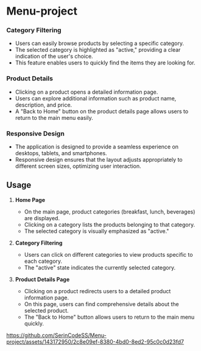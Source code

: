 # Menu-project
### Category Filtering

- Users can easily browse products by selecting a specific category.
- The selected category is highlighted as "active," providing a clear indication of the user's choice.
- This feature enables users to quickly find the items they are looking for.

### Product Details

- Clicking on a product opens a detailed information page.
- Users can explore additional information such as product name, description, and price.
- A "Back to Home" button on the product details page allows users to return to the main menu easily.

### Responsive Design

- The application is designed to provide a seamless experience on desktops, tablets, and smartphones.
- Responsive design ensures that the layout adjusts appropriately to different screen sizes, optimizing user interaction.

## Usage

1. **Home Page**
   - On the main page, product categories (breakfast, lunch, beverages) are displayed.
   - Clicking on a category lists the products belonging to that category.
   - The selected category is visually emphasized as "active."

2. **Category Filtering**
   - Users can click on different categories to view products specific to each category.
   - The "active" state indicates the currently selected category.

3. **Product Details Page**
   - Clicking on a product redirects users to a detailed product information page.
   - On this page, users can find comprehensive details about the selected product.
   - The "Back to Home" button allows users to return to the main menu quickly.


https://github.com/SerinCodeSS/Menu-project/assets/143172950/2c8e09ef-8380-4bd0-8ed2-95c0c0d23fd7

